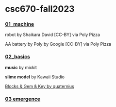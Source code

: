 # csc670-fall2023

### [01_machine](https://wy6714.github.io/csc670-fall2023/games/01_machine/)

robot by Shaikara David [CC-BY] via Poly Pizza

AA battery by Poly by Google [CC-BY] via Poly Pizza


### [02_basics](https://wy6714.github.io/csc670-fall2023/games/02_basics/)

**music** by mixkit

**slime model** by Kawaii Studio

[Blocks & Gem & Key by quaternius](https://quaternius.itch.io/ultimate-platformer-pack)

### [03 emergence](https://wy6714.github.io/csc670-fall2023/games/03_emergence/)
